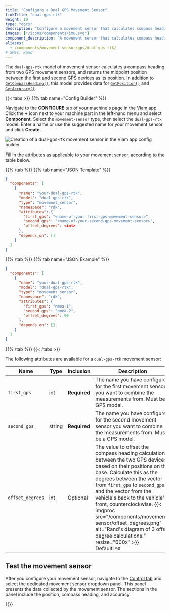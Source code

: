 ```yaml
---
title: "Configure a Dual GPS Movement Sensor"
linkTitle: "dual-gps-rtk"
weight: 10
type: "docs"
description: "Configure a movement sensor that calculates compass heading from two gps movement sensors."
images: ["/icons/components/imu.svg"]
component_description: "A movement sensor that calculates compass heading from two GPS movement sensors."
aliases:
  - /components/movement-sensor/gps/dual-gps-rtk/
# SMEs: Rand
---
```


The `dual-gps-rtk` model of movement sensor calculates a compass heading from two GPS movement sensors, and returns the midpoint position between the first and second GPS devices as its position.
In addition to [`GetCompassHeading()`](/components/movement-sensor/#getcompassheading), this model provides data for [`GetPosition()`](/components/movement-sensor/#getposition) and [`GetAccuracy()`](/components/movement-sensor/#getaccuracy).

{{< tabs >}}
{{% tab name="Config Builder" %}}

Navigate to the **CONFIGURE** tab of your machine's page in [the Viam app](https://app.viam.com).
Click the **+** icon next to your machine part in the left-hand menu and select **Component**.
Select the `movement-sensor` type, then select the `dual-gps-rtk` model.
Enter a name or use the suggested name for your movement sensor and click **Create**.

![Creation of a `dual-gps-rtk` movement sensor in the Viam app config builder.](/components/movement-sensor/dual-gps-rtk-builder.png)

Fill in the attributes as applicable to your movement sensor, according to the table below.

{{% /tab %}}
{{% tab name="JSON Template" %}}

```json {class="line-numbers linkable-line-numbers"}
{
  "components": [
    {
      "name": "your-dual-gps-rtk",
      "model": "dual-gps-rtk",
      "type": "movement_sensor",
      "namespace": "rdk",
      "attributes": {
        "first_gps": "<name-of-your-first-gps-movement-sensor>",
        "second_gps": "<name-of-your-second-gps-movement-sensor>",
        "offset_degrees": <int>
      },
      "depends_on": []
    }
  ]
}
```

{{% /tab %}}
{{% tab name="JSON Example" %}}

```json {class="line-numbers linkable-line-numbers"}
{
  "components": [
    {
      "name": "your-dual-gps-rtk",
      "model": "dual-gps-rtk",
      "type": "movement_sensor",
      "namespace": "rdk",
      "attributes": {
        "first_gps": "nmea-1",
        "second_gps": "nmea-2",
        "offset_degrees": 90
      },
      "depends_on": []
    }
  ]
}
```

{{% /tab %}}
{{< /tabs >}}

The following attributes are available for a `dual-gps-rtk` movement sensor:

<!-- prettier-ignore -->
| Name | Type | Inclusion | Description |
| ---- | ---- | --------- | ----------- |
| `first_gps` | int | **Required** | The name you have configured for the first movement sensor you want to combine the measurements from. Must be a GPS model. |
| `second_gps` | string | **Required** | The name you have configured for the second movement sensor you want to combine the measurements from. Must be a GPS model. |
| `offset_degrees` | int | Optional | The value to offset the compass heading calculation between the two GPS devices based on their positions on the base. Calculate this as the degrees between the vector from `first_gps` to `second_gps` and the vector from the vehicle's back to the vehicle's front, counterclockwise. {{< imgproc src="/components/movement-sensor/offset_degrees.png" alt="Rand's diagram of 3 offset degree calculations." resize="600x" >}} <br> Default: `90` |

## Test the movement sensor

After you configure your movement sensor, navigate to the [Control tab](/fleet/control/) and select the dedicated movement sensor dropdown panel.
This panel presents the data collected by the movement sensor.
The sections in the panel include the position, compass heading, and accuracy.

{{<imgproc src="/components/movement-sensor/movement-sensor-control-tab-dual.png" resize="800x" declaredimensions=true alt="The dual GPS movement sensor component in the control tab">}}
